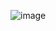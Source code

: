 ![image](https://user-images.githubusercontent.com/72507845/132117798-aea616a5-0fed-467f-8f99-3484d0fb859b.png)
